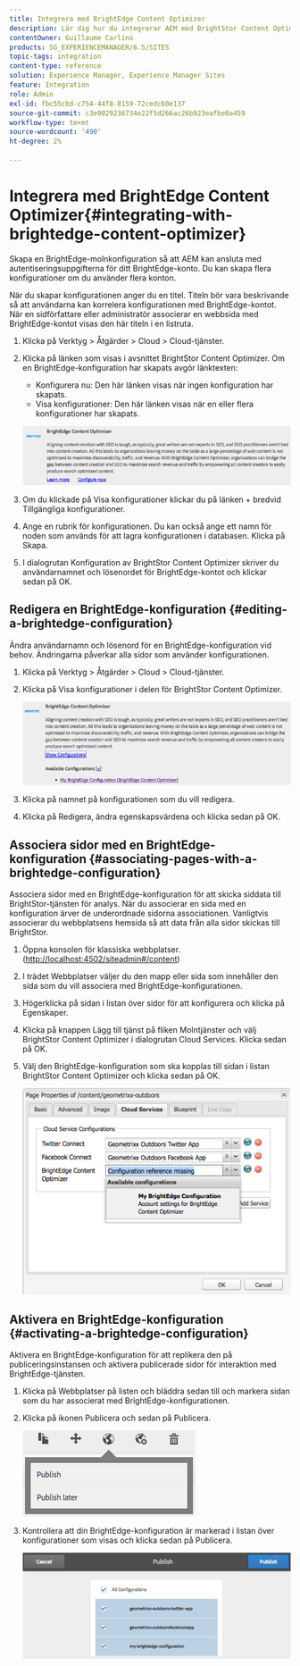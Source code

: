```yaml
---
title: Integrera med BrightEdge Content Optimizer
description: Lär dig hur du integrerar AEM med BrightStor Content Optimizer.
contentOwner: Guillaume Carlino
products: SG_EXPERIENCEMANAGER/6.5/SITES
topic-tags: integration
content-type: reference
solution: Experience Manager, Experience Manager Sites
feature: Integration
role: Admin
exl-id: fbc55cbd-c754-44f8-8159-72cedc60e137
source-git-commit: c3e9029236734e22f5d266ac26b923eafbe0a459
workflow-type: tm+mt
source-wordcount: '490'
ht-degree: 2%

---
```


# Integrera med BrightEdge Content Optimizer{#integrating-with-brightedge-content-optimizer}

Skapa en BrightEdge-molnkonfiguration så att AEM kan ansluta med autentiseringsuppgifterna för ditt BrightEdge-konto. Du kan skapa flera konfigurationer om du använder flera konton.

När du skapar konfigurationen anger du en titel. Titeln bör vara beskrivande så att användarna kan korrelera konfigurationen med BrightEdge-kontot. När en sidförfattare eller administratör associerar en webbsida med BrightEdge-kontot visas den här titeln i en listruta.

1. Klicka på Verktyg > Åtgärder > Cloud > Cloud-tjänster.
1. Klicka på länken som visas i avsnittet BrightStor Content Optimizer. Om en BrightEdge-konfiguration har skapats avgör länktexten:

   * Konfigurera nu: Den här länken visas när ingen konfiguration har skapats.
   * Visa konfigurationer: Den här länken visas när en eller flera konfigurationer har skapats.

   ![chlimage_1-4](assets/chlimage_1-4a.png)

1. Om du klickade på Visa konfigurationer klickar du på länken + bredvid Tillgängliga konfigurationer.
1. Ange en rubrik för konfigurationen. Du kan också ange ett namn för noden som används för att lagra konfigurationen i databasen. Klicka på Skapa.
1. I dialogrutan Konfiguration av BrightStor Content Optimizer skriver du användarnamnet och lösenordet för BrightEdge-kontot och klickar sedan på OK.

## Redigera en BrightEdge-konfiguration {#editing-a-brightedge-configuration}

Ändra användarnamn och lösenord för en BrightEdge-konfiguration vid behov. Ändringarna påverkar alla sidor som använder konfigurationen.

1. Klicka på Verktyg > Åtgärder > Cloud > Cloud-tjänster.
1. Klicka på Visa konfigurationer i delen för BrightStor Content Optimizer.

   ![chlimage_1-5](assets/chlimage_1-5a.png)

1. Klicka på namnet på konfigurationen som du vill redigera.
1. Klicka på Redigera, ändra egenskapsvärdena och klicka sedan på OK.

## Associera sidor med en BrightEdge-konfiguration {#associating-pages-with-a-brightedge-configuration}

Associera sidor med en BrightEdge-konfiguration för att skicka siddata till BrightStor-tjänsten för analys. När du associerar en sida med en konfiguration ärver de underordnade sidorna associationen. Vanligtvis associerar du webbplatsens hemsida så att data från alla sidor skickas till BrightStor.

1. Öppna konsolen för klassiska webbplatser. ([http://localhost:4502/siteadmin#/content](http://localhost:4502/siteadmin#/content))
1. I trädet Webbplatser väljer du den mapp eller sida som innehåller den sida som du vill associera med BrightEdge-konfigurationen.
1. Högerklicka på sidan i listan över sidor för att konfigurera och klicka på Egenskaper.
1. Klicka på knappen Lägg till tjänst på fliken Molntjänster och välj BrightStor Content Optimizer i dialogrutan Cloud Services. Klicka sedan på OK.
1. Välj den BrightEdge-konfiguration som ska kopplas till sidan i listan BrightStor Content Optimizer och klicka sedan på OK.

   ![chlimage_1-6](assets/chlimage_1-6a.png)

## Aktivera en BrightEdge-konfiguration {#activating-a-brightedge-configuration}

Aktivera en BrightEdge-konfiguration för att replikera den på publiceringsinstansen och aktivera publicerade sidor för interaktion med BrightEdge-tjänsten.

1. Klicka på Webbplatser på listen och bläddra sedan till och markera sidan som du har associerat med BrightEdge-konfigurationen.
1. Klicka på ikonen Publicera och sedan på Publicera.

   ![chlimage_1-7](assets/chlimage_1-7a.png)

1. Kontrollera att din BrightEdge-konfiguration är markerad i listan över konfigurationer som visas och klicka sedan på Publicera.

   ![chlimage_1-8](assets/chlimage_1-8a.png)
